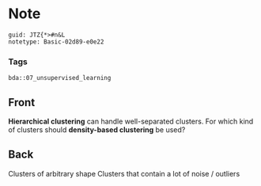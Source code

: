 # Note
```
guid: JTZ{*>#n&L
notetype: Basic-02d89-e0e22
```

### Tags
```
bda::07_unsupervised_learning
```

## Front
<b>Hierarchical clustering</b> can handle well-separated clusters.
For which kind of clusters should <b>density-based clustering</b>
be used?

## Back
Clusters of arbitrary shape
Clusters that contain a lot of noise / outliers
